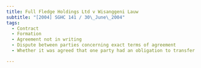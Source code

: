 ```yaml
---
title: Full Fledge Holdings Ltd v Wisanggeni Lauw 
subtitle: "[2004] SGHC 141 / 30\_June\_2004"
tags:
  - Contract
  - Formation
  - Agreement not in writing
  - Dispute between parties concerning exact terms of agreement
  - Whether it was agreed that one party had an obligation to transfer shares.

---
```


